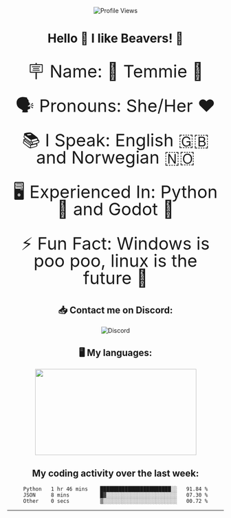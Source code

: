 <p align="center"> <img src="https://komarev.com/ghpvc/?username=JustTemmie" alt="Profile Views" /> </p>  
<h1 align=center>
Hello 👋 I like Beavers! 🦫
</h1>
<p align=center style="line-height:1;font-size:40px;">🪧 Name: 🦫 Temmie 🦫 </p>
<p align=center style="line-height:1;font-size:40px;">🗣️ Pronouns: She/Her ❤️</p>
<p align=center style="line-height:1;font-size:40px;">📚 I Speak: English 🇬🇧 and Norwegian 🇳🇴</p>
<p align=center style="line-height:1;font-size:40px;">🖥️ Experienced In: Python 🐍 and Godot 🤖 </p>
<p align=center style="line-height:1;font-size:40px;">⚡ Fun Fact: Windows is poo poo, linux is the future 🐧</p>
 </p>

<h2 align=center>
📥 Contact me on Discord:
</h2>  
<div align=center style="text-decoration: none;">
    <p>
            <a href="https://discordapp.com/users/368423564229083137" style="text-decoration: none;">
                <img src="https://img.shields.io/badge/-Discord-2d2d2d?style=for-the-badge&logo=Discord" alt="Discord">
            </a>
       
<!--
            <a href="https://t.me/temmietem" style="text-decoration: none;">
                <img src="https://img.shields.io/badge/-Telegram-ffffff?style=for-the-badge&logo=Telegram" alt="Telegram">
            </a>
--!>
    </p>

<h2 align=center>
🖥️ My languages:
</h2>  

    <p href="https://github-readme-stats.vercel.app/api/top-langs/?username=justtemmie&langs_count=8&layout=compact&title_color=f5a9b8&text_color=ffffff&bg_color=202020&border_radius=10">
        <img align="center" src="https://github-readme-stats.vercel.app/api/top-langs/?username=justtemmie&langs_count=8&layout=compact&title_color=f5a9b8&text_color=ffffff&bg_color=202020&border_radius=10" width="375" height="200">
    </p>


<h2 align=center>
My coding activity over the last week:
</h2>  
<!--START_SECTION:waka-->

```text
Python   1 hr 46 mins    ███████████████████████░░   91.84 %
JSON     8 mins          █▓░░░░░░░░░░░░░░░░░░░░░░░   07.30 %
Other    0 secs          ▒░░░░░░░░░░░░░░░░░░░░░░░░   00.72 %
```

<!--END_SECTION:waka-->
     
     
<!--
    <p href="https://github-readme-stats.vercel.app/api?username=justtemmie&bg_color=30,552586,904e95&title_color=fff&text_color=fff&border_radius=10">
        <img align="center" src="https://github-readme-stats.vercel.app/api?username=justtemmie&bg_color=30,552586,904e95&title_color=fff&text_color=fff&border_radius=10" width="525" height="280">
    </p>
--!>
</div>
<hr>

<!--
this readme was based on DiaDemiEmi's own readme
https://github.com/diademiemi

The cards is using Anuraghazra's github-readme-stats 
https://github.com/anuraghazra/github-readme-stats
--!>

